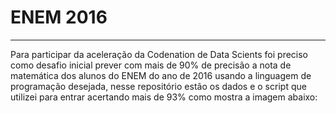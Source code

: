 # ENEM 2016

---

Para participar da aceleração da Codenation de Data Scients foi preciso como desafio inicial prever com mais de 90% de precisão a nota de matemática dos alunos do ENEM do ano de 2016 usando a linguagem de programação desejada, nesse repositório estão os dados e o script que utilizei para entrar acertando mais de 93% como mostra a imagem abaixo:



